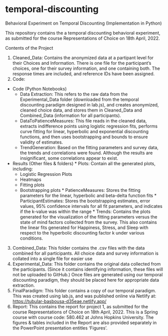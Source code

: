 # temporal-discounting
Behavioral Experiment on Temporal Discounting (Implementation in Python) 

This repository contains the a temporal discounting behavioral experiment, as submitted for the course Representations of Choice on 18th April, 2022. 

Contents of the Project

1. Cleaned_Data: Contains the anonymized data at a partipant level for their Choices and Information. There is one file for the participant’s choices, one for their survey information, and one containing both. The response times are included, and reference IDs have been assigned. 
2. Code: 
  * Code (Python Notebooks)
    * Data Extraction: This refers to the raw data from the Experimental_Data folder (downloaded from the temporal discounting paradigm designed in lab.js), and creates anonymized, cleaned choice data, and stores them in Cleaned_Data and Combined_Data (information for all participants). 
    * DataToPatienceMeasures: This file reads in the cleaned data, extracts indifference points using logistic regression fits, performs curve fitting for linear, hyperbolic and exponential discounting functions, and then uses bootstrapping and bounds to ensure validity of estimates. 
    * TrendGeneration: Based on the fitting parameters and survey data, the trends and correlations were found. Although the results are insignificant, some correlations appear to exist. 
  *  Results (Other files & folders) 
    * Plots: Contain all the generated plots, including:
      * Logistic Regression Plots
      * Heatmaps
      * Fitting plots 
      * Bootstrapping plots 
    * PatienceMeasures: Stores the fitting parameters for the linear, hyperbolic and beta-delta function fits 
    * ParticipantEstimates: Stores the bootstrapping estimates, error values, 95% confidence intervals for all fit parameters, and indicates if the k-value was within the range
    * Trends: Contains the plots generated for the visualization of the fitting parameters versus the state of mind factors collected from the survey. This also contains the linear fits generated for Happiness, Stress, and Sleep with respect to the hyperbolic discounting factor k under various conditions. 
3. Combined_Data: This folder contains the .csv files with the data combined for all participants. All choice data and survey information is collated into a single file for easier use
4. Experimental_Data: This folder contains the original data collected from the participants. (Since it contains identifying information, these files will not be uploaded to GitHub.) Once files are generated using our temporal discounting paradigm, they should be placed here for appropriate data extraction. 
5. FinalParadigm: This folder contains a copy of our temporal paradigm. This was created using lab.js, and was published online via Netlify at: https://tubular-basbousa-d35eae.netlify.app/
6. Report: This contains the report for project 1, as submitted for the course Representations of Choice on 18th April, 2022. This is a Spring course with course code: 580.462 at Johns Hopkins University. The figures & tables included in the Report are also provided separately in the PowerPoint presentation entitles ‘Figures’. 

